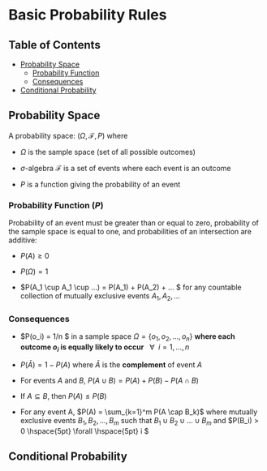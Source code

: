 # Basic Probability Rules

## Table of Contents

- [Probability Space](#probability_space)
  - [Probability Function](#probability-function)
  - [Consequences](#consequences)
- [Conditional Probability](#condititional-probability)

## Probability Space

A probability space: $(\Omega, \mathcal{F}, P)$ where 

- $\Omega$ is the sample space (set of all possible outcomes)

- $\sigma$-algebra $\mathcal{F}$ is a set of events where each event is an outcome

- $P$ is a function giving the probability of an event

### Probability Function ($P$)

Probability of an event must be greater than or equal to zero, probability of the sample space is equal to one, and probabilities of an intersection are additive:

- $P(A) \geq 0$

- $P(\Omega) = 1$ 

- $P(A_1 \cup A_1 \cup ...) = P(A_1) + P(A_2) + ... $ for any countable collection of mutually exclusive events $A_1, A_2, ...$

### Consequences

- $P(o_i)  = 1/n $ in a sample space $\Omega = \{ o_1, o_2, ..., o_n\}$ **where each outcome $o_i$ is equally likely to occur** $\hspace{5pt} \forall \hspace{5pt} i = 1, ..., n$

- $P(\bar{A}) = 1 - P(A)$ where $\bar{A}$ is the **complement** of event $A$

- For events $A$ and $B$, $P(A\cup B) = P(A) + P(B) - P(A\cap B)$

- If $A\subseteq B$, then $P(A) \leq P(B)$

- For any event A, $P(A) = \sum_{k=1}^m P(A \cap B_k)$ where mutually exclusive events $B_1, B_2, ..., B_m$ such that $B_1 \cup B_2 \cup ... \cup B_m$ and $P(B_i) > 0 \hspace{5pt} \forall \hspace{5pt} i $

## Conditional Probability
